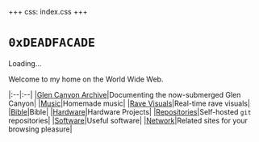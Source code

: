 +++
css: index.css
+++

# `0xDEADFACADE`

<html>

<div id="stellated-loading" class="outline">Loading...</div>
<p></p>
<div id="tracks"></div>

<script src="/static/js/microne.js"></script>
<script type="module" src="/static/js/index.js"></script>

</html>


Welcome to my home on the World Wide Web.

|:--|:--|
|[Glen Canyon Archive](glen)|Documenting the now-submerged Glen Canyon|
|[Music](music)|Homemade music|
|[Rave Visuals](rave)|Real-time rave visuals|
|[Bible](bible)|Bible|
|[Hardware](hardware)|Hardware Projects|
|[Repositories](git)|Self-hosted `git` repositories|
|[Software](software)|Useful software|
|[Network](network)|Related sites for your browsing pleasure|
